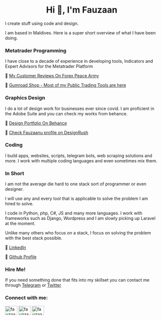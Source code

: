 <h1 align="center">Hi 👋, I'm Fauzaan</h1>

I create stuff using code and design.

I am based in Maldives. Here is a super short overview of what I have been doing.

### Metatrader Programming

I have close to a decade of experience in developing tools, Indicators and Expert Advisors for the Metatrader Platform

🔗 [My Customer Reviews On Forex Peace Army](https://www.forexpeacearmy.com/forex-reviews/15063/fauzaanu-reviews#traders-reviews)

🔗 [Gumroad Shop - Most of my Public Trading Tools are here](https://shop.fauzaanu.com)

### Graphics Design

I do a lot of design work for businesses ever since covid. I am proficient in the Adobe Suite and you can check my works from behance.

🔗 [Design Portfolio On Behance](https://behance.net/fauzaanu)

🔗 [Check Fauzaanu profile on DesignRush](https://www.designrush.com/agency/profile/fauzaanu)

### Coding

I build apps, websites, scripts, telegram bots, web scraping solutions and more. I work with multiple coding languages and even sometimes mix them.

### In Short

I am not the average die hard to one stack sort of programmer or even designer.

I will use any and every tool that is applicable to solve the problem I am hired to solve.

I code in Python, php, C#, JS and many more languages. I work with frameworks such as Django, Wordpress and I am slowly picking up Laravel at the moment.

Unlike many others who focus on a stack, I focus on solving the problem with the best stack possible.

🔗 [LinkedIn](https://linkedin.com/in/fauzaanu)

🔗 [Github Profile](https://github.com/fauzaanu)

### Hire Me!

If you need something done that fits into my skillset you can contact me through [Telegram](https://t.me/fauzaanu) or [Twitter](https://twitter.com/fauzaanu)




<h3 align="left">Connect with me:</h3>
<p align="left">
<a href="https://twitter.com/fauzaanu" target="blank"><img align="center" src="https://raw.githubusercontent.com/rahuldkjain/github-profile-readme-generator/master/src/images/icons/Social/twitter.svg" alt="fauzaanu" height="30" width="40" /></a>
<a href="https://linkedin.com/in/fauzaanu" target="blank"><img align="center" src="https://raw.githubusercontent.com/rahuldkjain/github-profile-readme-generator/master/src/images/icons/Social/linked-in-alt.svg" alt="fauzaanu" height="30" width="40" /></a>
<a href="https://www.behance.net/fauzaanu" target="blank"><img align="center" src="https://raw.githubusercontent.com/rahuldkjain/github-profile-readme-generator/master/src/images/icons/Social/behance.svg" alt="fauzaanu" height="30" width="40" /></a>
</p>

